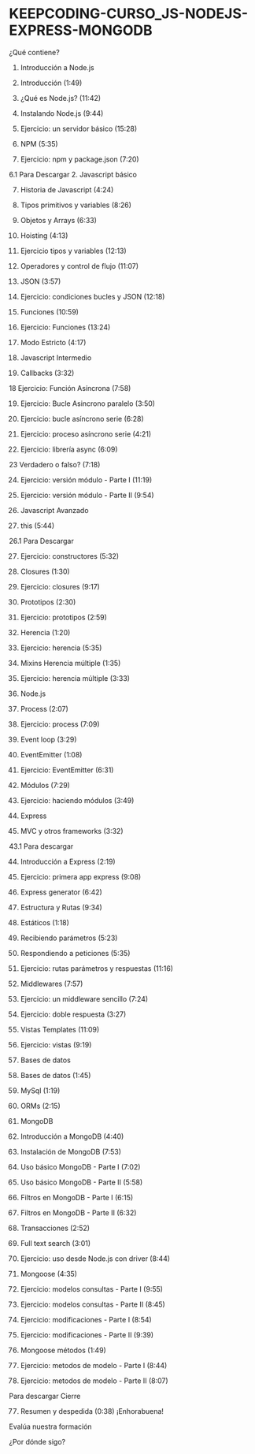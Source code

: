 # KEEPCODING-CURSO_JS-NODEJS-EXPRESS-MONGODB

¿Qué contiene?

1. Introducción a Node.js
 
 1. Introducción (1:49)
 
 2. ¿Qué es Node.js? (11:42)
 
 3. Instalando Node.js (9:44)
 
 4. Ejercicio: un servidor básico (15:28)
 
 5. NPM (5:35)
 
 6. Ejercicio: npm y package.json (7:20)
 
 6.1 Para Descargar
2. Javascript básico
 
 7. Historia de Javascript (4:24)
 
 8. Tipos primitivos y variables (8:26)
 
 9. Objetos y Arrays (6:33)
 
 10. Hoisting (4:13)
 
 11. Ejercicio tipos y variables (12:13)
 
 12. Operadores y control de flujo (11:07)
 
 13. JSON (3:57)
 
 14. Ejercicio: condiciones bucles y JSON (12:18)
 
 15. Funciones (10:59)
 
 16. Ejercicio: Funciones (13:24)
 
 17. Modo Estricto (4:17)
3. Javascript Intermedio
 
 18. Callbacks (3:32)
 
 18 Ejercicio: Función Asíncrona (7:58)
 
 19. Ejercicio: Bucle Asincrono paralelo (3:50)
 
 20. Ejercicio: bucle asíncrono serie (6:28)
 
 21. Ejercicio: proceso asíncrono serie (4:21)
 
 22. Ejercicio: librería async (6:09)
 
 23 Verdadero o falso? (7:18)
 
 24. Ejercicio: versión módulo - Parte I (11:19)
 
 25. Ejercicio: versión módulo - Parte II (9:54)
4. Javascript Avanzado
 
 26. this (5:44)
 
 26.1 Para Descargar
 
 27. Ejercicio: constructores (5:32)
 
 28. Closures (1:30)
 
 29. Ejercicio: closures (9:17)
 
 30. Prototipos (2:30)
 
 31. Ejercicio: prototipos (2:59)
 
 32. Herencia (1:20)
 
 33. Ejercicio: herencia (5:35)
 
 34. Mixins Herencia múltiple (1:35)
 
 35. Ejercicio: herencia múltiple (3:33)
5. Node.js
 
 36. Process (2:07)
 
 37. Ejercicio: process (7:09)
 
 38. Event loop (3:29)
 
 39. EventEmitter (1:08)
 
 40. Ejercicio: EventEmitter (6:31)
 
 41. Módulos (7:29)
 
 42. Ejercicio: haciendo módulos (3:49)
6. Express
 
 43. MVC y otros frameworks (3:32)
 
 43.1 Para descargar
 
 44. Introducción a Express (2:19)
 
 45. Ejercicio: primera app express (9:08)
 
 46. Express generator (6:42)
 
 47. Estructura y Rutas (9:34)
 
 48. Estáticos (1:18)
 
 49. Recibiendo parámetros (5:23)
 
 50. Respondiendo a peticiones (5:35)
 
 51. Ejercicio: rutas parámetros y respuestas (11:16)
 
 52. Middlewares (7:57)
 
 53. Ejercicio: un middleware sencillo (7:24)
 
 54. Ejercicio: doble respuesta (3:27)
 
 55. Vistas Templates (11:09)
 
 56. Ejercicio: vistas (9:19)
7. Bases de datos
 
 57. Bases de datos (1:45)
 
 58. MySql (1:19)
 
 59. ORMs (2:15)
8. MongoDB
 
 60. Introducción a MongoDB (4:40)
 
 61. Instalación de MongoDB (7:53)
 
 62. Uso básico MongoDB - Parte I (7:02)
 
 63. Uso básico MongoDB - Parte II (5:58)
 
 64. Filtros en MongoDB - Parte I (6:15)
 
 65. Filtros en MongoDB - Parte II (6:32)
 
 66. Transacciones (2:52)
 
 67. Full text search (3:01)
 
 68. Ejercicio: uso desde Node.js con driver (8:44)
 
 69. Mongoose (4:35)
 
 70. Ejercicio: modelos consultas - Parte I (9:55)
 
 71. Ejercicio: modelos consultas - Parte II (8:45)
 
 72. Ejercicio: modificaciones - Parte I (8:54)
 
 73. Ejercicio: modificaciones - Parte II (9:39)
 
 74. Mongoose métodos (1:49)
 
 75. Ejercicio: metodos de modelo - Parte I (8:44)
 
 76. Ejercicio: metodos de modelo - Parte II (8:07)
 
 Para descargar
Cierre
 
 77. Resumen y despedida (0:38)
¡Enhorabuena!
 
 Evalúa nuestra formación
 
 ¿Por dónde sigo?
